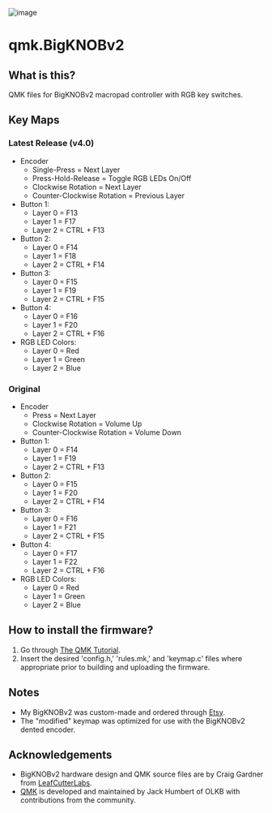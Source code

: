 ![image](https://user-images.githubusercontent.com/31357974/120911848-11029f80-c650-11eb-8896-d142378cb411.png)

# qmk.BigKNOBv2

## What is this?
QMK files for BigKNOBv2 macropad controller with RGB key switches.

## Key Maps

### Latest Release (v4.0)

 * Encoder
   * Single-Press = Next Layer
   * Press-Hold-Release = Toggle RGB LEDs On/Off
   * Clockwise Rotation = Next Layer
   * Counter-Clockwise Rotation = Previous Layer
 * Button 1:
   * Layer 0 = F13
   * Layer 1 = F17
   * Layer 2 = CTRL + F13
 * Button 2:
   * Layer 0 = F14
   * Layer 1 = F18
   * Layer 2 = CTRL + F14
 * Button 3:
   * Layer 0 = F15
   * Layer 1 = F19
   * Layer 2 = CTRL + F15
 * Button 4:
   * Layer 0 = F16
   * Layer 1 = F20
   * Layer 2 = CTRL + F16
 * RGB LED Colors:
   * Layer 0 = Red
   * Layer 1 = Green
   * Layer 2 = Blue

### Original
 * Encoder
   * Press = Next Layer
   * Clockwise Rotation = Volume Up
   * Counter-Clockwise Rotation = Volume Down
 * Button 1:
   * Layer 0 = F14
   * Layer 1 = F19
   * Layer 2 = CTRL + F13
 * Button 2:
   * Layer 0 = F15
   * Layer 1 = F20
   * Layer 2 = CTRL + F14
 * Button 3:
   * Layer 0 = F16
   * Layer 1 = F21
   * Layer 2 = CTRL + F15
 * Button 4:
   * Layer 0 = F17
   * Layer 1 = F22
   * Layer 2 = CTRL + F16
 * RGB LED Colors:
   * Layer 0 = Red
   * Layer 1 = Green
   * Layer 2 = Blue

## How to install the firmware?
 1. Go through [The QMK Tutorial](https://docs.qmk.fm/#/newbs).
 2. Insert the desired 'config.h,' 'rules.mk,' and 'keymap.c' files where appropriate prior to building and uploading the firmware. 
   
## Notes
 * My BigKNOBv2 was custom-made and ordered through [Etsy](https://www.etsy.com/shop/LeafCutterLabs?ref=simple-shop-header-name&listing_id=955302431). 
 * The "modified" keymap was optimized for use with the BigKNOBv2 dented encoder. 

## Acknowledgements

* BigKNOBv2 hardware design and QMK source files are by Craig Gardner from [LeafCutterLabs](https://github.com/LeafCutterLabs).
* [QMK](https://qmk.fm/) is developed and maintained by Jack Humbert of OLKB with contributions from the community.
